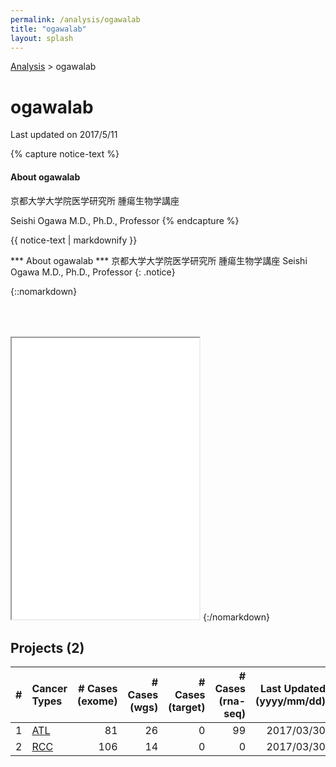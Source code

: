 ```yaml
---
permalink: /analysis/ogawalab
title: "ogawalab"
layout: splash
---
```


[Analysis](./) > ogawalab

# <font class="pre-group"></font> ogawalab

Last updated on 2017/5/11

{% capture notice-text %}
#### About ogawalab

京都大学大学院医学研究所 腫瘍生物学講座

Seishi Ogawa M.D., Ph.D., Professor
{% endcapture %}

<div class="notice">
  {{ notice-text | markdownify }}
</div>

*** About ogawalab ***
京都大学大学院医学研究所 腫瘍生物学講座
Seishi Ogawa M.D., Ph.D., Professor
{: .notice}

{::nomarkdown}
<iframe src="{{ site.url }}{{ site.baseurl }}/graphs/ogawalab.html" style="height:450px; margin-top:50px;"></iframe>
{:/nomarkdown}

## Projects (2)


| # | Cancer Types | # Cases (exome) | # Cases (wgs) | # Cases (target) | # Cases (rna-seq) | Last Updated (yyyy/mm/dd) |
|--:|:-------------|----------------:|--------------:|-----------------:|------------------:|-------------------------------:|
| 1 | [ATL](./ogawalab/atl) |              81 |            26 |                0 |                99 | 2017/03/30 |
| 2 | [RCC](./ogawalab/rcc) |             106 |            14 |                0 |                 0 | 2017/03/30 |

